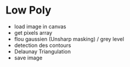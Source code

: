 # Low Poly

* load image in canvas
* get pixels array
* flou gaussien (Unsharp masking) / grey level
* detection des contours
* Delaunay Triangulation
* save image